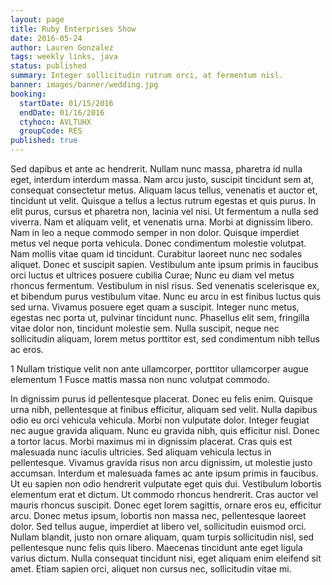 ```yaml
---
layout: page
title: Ruby Enterprises Show
date: 2016-05-24
author: Lauren Gonzalez
tags: weekly links, java
status: published
summary: Integer sollicitudin rutrum orci, at fermentum nisl.
banner: images/banner/wedding.jpg
booking:
  startDate: 01/15/2016
  endDate: 01/16/2016
  ctyhocn: AVLTUHX
  groupCode: RES
published: true
---
```

Sed dapibus et ante ac hendrerit. Nullam nunc massa, pharetra id nulla eget, interdum interdum massa. Nam arcu justo, suscipit tincidunt sem at, consequat consectetur metus. Aliquam lacus tellus, venenatis et auctor et, tincidunt ut velit. Quisque a tellus a lectus rutrum egestas et quis purus. In elit purus, cursus et pharetra non, lacinia vel nisi. Ut fermentum a nulla sed viverra. Nam et aliquam velit, et venenatis urna. Morbi at dignissim libero. Nam in leo a neque commodo semper in non dolor. Quisque imperdiet metus vel neque porta vehicula.
Donec condimentum molestie volutpat. Nam mollis vitae quam id tincidunt. Curabitur laoreet nunc nec sodales aliquet. Donec et suscipit sapien. Vestibulum ante ipsum primis in faucibus orci luctus et ultrices posuere cubilia Curae; Nunc eu diam vel metus rhoncus fermentum. Vestibulum in nisl risus. Sed venenatis scelerisque ex, et bibendum purus vestibulum vitae. Nunc eu arcu in est finibus luctus quis sed urna. Vivamus posuere eget quam a suscipit. Integer nunc metus, egestas nec porta ut, pulvinar tincidunt nunc. Phasellus elit sem, fringilla vitae dolor non, tincidunt molestie sem. Nulla suscipit, neque nec sollicitudin aliquam, lorem metus porttitor est, sed condimentum nibh tellus ac eros.

1 Nullam tristique velit non ante ullamcorper, porttitor ullamcorper augue elementum
1 Fusce mattis massa non nunc volutpat commodo.

In dignissim purus id pellentesque placerat. Donec eu felis enim. Quisque urna nibh, pellentesque at finibus efficitur, aliquam sed velit. Nulla dapibus odio eu orci vehicula vehicula. Morbi non vulputate dolor. Integer feugiat nec augue gravida aliquam. Nunc eu gravida nibh, quis efficitur nisl. Donec a tortor lacus. Morbi maximus mi in dignissim placerat. Cras quis est malesuada nunc iaculis ultricies. Sed aliquam vehicula lectus in pellentesque.
Vivamus gravida risus non arcu dignissim, ut molestie justo accumsan. Interdum et malesuada fames ac ante ipsum primis in faucibus. Ut eu sapien non odio hendrerit vulputate eget quis dui. Vestibulum lobortis elementum erat et dictum. Ut commodo rhoncus hendrerit. Cras auctor vel mauris rhoncus suscipit. Donec eget lorem sagittis, ornare eros eu, efficitur arcu. Donec metus ipsum, lobortis non massa nec, pellentesque laoreet dolor. Sed tellus augue, imperdiet at libero vel, sollicitudin euismod orci. Nullam blandit, justo non ornare aliquam, quam turpis sollicitudin nisl, sed pellentesque nunc felis quis libero. Maecenas tincidunt ante eget ligula varius dictum. Nulla consequat tincidunt nisi, eget aliquam enim eleifend sit amet. Etiam sapien orci, aliquet non cursus nec, sollicitudin vitae mi.
